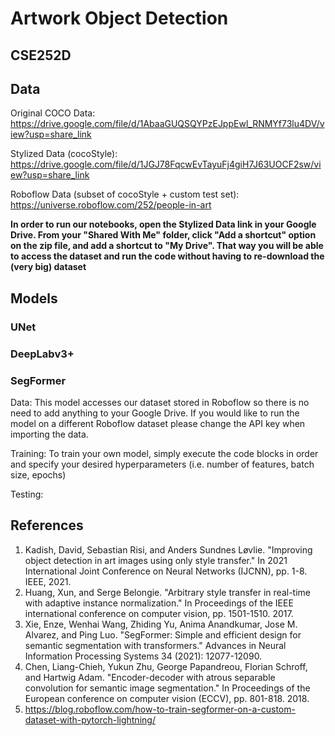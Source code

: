 # Artwork Object Detection
## CSE252D

## Data 
Original COCO Data: https://drive.google.com/file/d/1AbaaGUQSQYPzEJppEwl_RNMYf73lu4DV/view?usp=share_link

Stylized Data (cocoStyle): https://drive.google.com/file/d/1JGJ78FqcwEvTayuFj4giH7J63UOCF2sw/view?usp=share_link

Roboflow Data (subset of cocoStyle + custom test set): https://universe.roboflow.com/252/people-in-art


**In order to run our notebooks, open the Stylized Data link in your Google Drive. From your "Shared With Me" folder, click "Add a shortcut" option on the zip file, and add a shortcut to "My Drive". That way you will be able to access the dataset and run the code without having to re-download the (very big) dataset**

## Models 

### UNet 


### DeepLabv3+


### SegFormer 

Data: 
This model accesses our dataset stored in Roboflow so there is no need to add anything to your Google Drive. If you would like to run the model on a different Roboflow dataset please change the API key when importing the data. 

Training: 
To train your own model, simply execute the code blocks in order and specify your desired hyperparameters (i.e. number of features, batch size, epochs)

Testing:


## References 
1. Kadish, David, Sebastian Risi, and Anders Sundnes Løvlie. "Improving object detection in art images using only style transfer." In 2021 International Joint Conference on Neural Networks (IJCNN), pp. 1-8. IEEE, 2021.
2. Huang, Xun, and Serge Belongie. "Arbitrary style transfer in real-time with adaptive instance normalization." In Proceedings of the IEEE international conference on computer vision, pp. 1501-1510. 2017.
3. Xie, Enze, Wenhai Wang, Zhiding Yu, Anima Anandkumar, Jose M. Alvarez, and Ping Luo. "SegFormer: Simple and efficient design for semantic segmentation with transformers." Advances in Neural Information Processing Systems 34 (2021): 12077-12090.
4. Chen, Liang-Chieh, Yukun Zhu, George Papandreou, Florian Schroff, and Hartwig Adam. "Encoder-decoder with atrous separable convolution for semantic image segmentation." In Proceedings of the European conference on computer vision (ECCV), pp. 801-818. 2018.
5. https://blog.roboflow.com/how-to-train-segformer-on-a-custom-dataset-with-pytorch-lightning/
